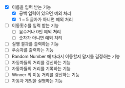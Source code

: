 - [x] 이름을 입력 받는 기능
  - [x] 공백 입력이 있으면 예외 처리
  - [x] 1 ~ 5 글자가 아니면 예외 처리
- [ ] 이동횟수를 입력 받는 기능
  - [ ] 음수거나 0인 예외 처리
  - [ ] 숫자가 아니면 예외 처리
- [ ] 실행 결과를 출력하는 기능
- [ ] 우승자를 출력하는 기능
- [ ] Random Number 에 따라서 이동할지 말지를 결정하는 기능
- [ ] 자동차들의 거리를 갱신하는 기능
- [ ] 자동차들의 거리를 기록하는 기능
- [ ] Winner 의 이동 거리를 갱신하는 기능
- [ ] 자동차 게임을 실행하는 기능